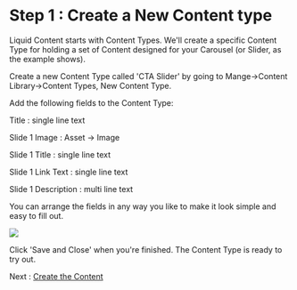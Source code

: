 # Step 1 : Create a New Content type

Liquid Content starts with Content Types.  We&#39;ll create a specific Content Type for holding a set of Content designed for your Carousel (or Slider, as the example shows).

Create a new Content Type called &#39;CTA Slider&#39; by going to Mange-&gt;Content Library-&gt;Content Types, New Content Type.

Add the following fields to the Content Type:

Title : single line text

Slide 1 Image : Asset -&gt; Image

Slide 1 Title : single line text

Slide 1 Link Text : single line text

Slide 1 Description : multi line text

You can arrange the fields in any way you like to make it look simple and easy to fill out.

![](images/step1-slider.png)

Click &#39;Save and Close&#39; when you&#39;re finished.  The Content Type is ready to try out.

Next : [Create the Content](step2.md)
